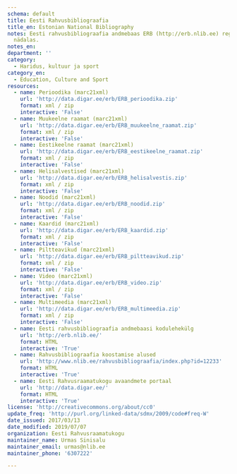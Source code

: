 ```yaml
---
schema: default
title: Eesti Rahvusbibliograafia
title_en: Estonian National Bibliography
notes: Eesti rahvusbibliograafia andmebaas ERB (http://erb.nlib.ee) registreerib andmed rahvusteavikute kohta. Rahvusteavikutena käsitletakse Eestis kõigis keeltes ning välismaal eesti keeles avaldatud väljaandeid, Eesti autorite teoseid ja nende tõlkeid sõltumata nende füüsilisest kandjast (paber, elektrooniline kandja). ERB koostamise põhimõtted on fikseeritud dokumendis Rahvusbibliograafia koostamise alused. Andmebaasi täiendatakse uute andmetega pidevalt, kuid mitte harvemini kui üks kord
  nädalas.
notes_en:
department: ''
category:
  - Haridus, kultuur ja sport
category_en:
  - Education, Culture and Sport
resources:
  - name: Perioodika (marc21xml)
    url: 'http://data.digar.ee/erb/ERB_perioodika.zip'
    format: xml / zip
    interactive: 'False'
  - name: Muukeelne raamat (marc21xml)
    url: 'http://data.digar.ee/erb/ERB_muukeelne_raamat.zip'
    format: xml / zip
    interactive: 'False'
  - name: Eestikeelne raamat (marc21xml)
    url: 'http://data.digar.ee/erb/ERB_eestikeelne_raamat.zip'
    format: xml / zip
    interactive: 'False'
  - name: Helisalvestised (marc21xml)
    url: 'http://data.digar.ee/erb/ERB_helisalvestis.zip'
    format: xml / zip
    interactive: 'False'
  - name: Noodid (marc21xml)
    url: 'http://data.digar.ee/erb/ERB_noodid.zip'
    format: xml / zip
    interactive: 'False'
  - name: Kaardid (marc21xml)
    url: 'http://data.digar.ee/erb/ERB_kaardid.zip'
    format: xml / zip
    interactive: 'False'
  - name: Piltteavikud (marc21xml)
    url: 'http://data.digar.ee/erb/ERB_piltteavikud.zip'
    format: xml / zip
    interactive: 'False'
  - name: Video (marc21xml)
    url: 'http://data.digar.ee/erb/ERB_video.zip'
    format: xml / zip
    interactive: 'False'
  - name: Multimeedia (marc21xml)
    url: 'http://data.digar.ee/erb/ERB_multimeedia.zip'
    format: xml / zip
    interactive: 'False'
  - name: Eesti rahvusbibliograafia andmebaasi kodulehekülg
    url: 'http://erb.nlib.ee/'
    format: HTML
    interactive: 'True'
  - name: Rahvusbibliograafia koostamise alused
    url: 'http://www.nlib.ee/rahvusbibliograafia/index.php?id=12233'
    format: HTML
    interactive: 'True'
  - name: Eesti Rahvusraamatukogu avaandmete portaal
    url: 'http://data.digar.ee/'
    format: HTML
    interactive: 'True'
license: 'http://creativecommons.org/about/cc0'
update_freq: 'http://purl.org/linked-data/sdmx/2009/code#freq-W'
date_issued: 2017/03/13
date_modified: 2019/07/07
organization: Eesti Rahvusraamatukogu
maintainer_name: Urmas Sinisalu
maintainer_email: urmas@nlib.ee
maintainer_phone: '6307222'

---
```

